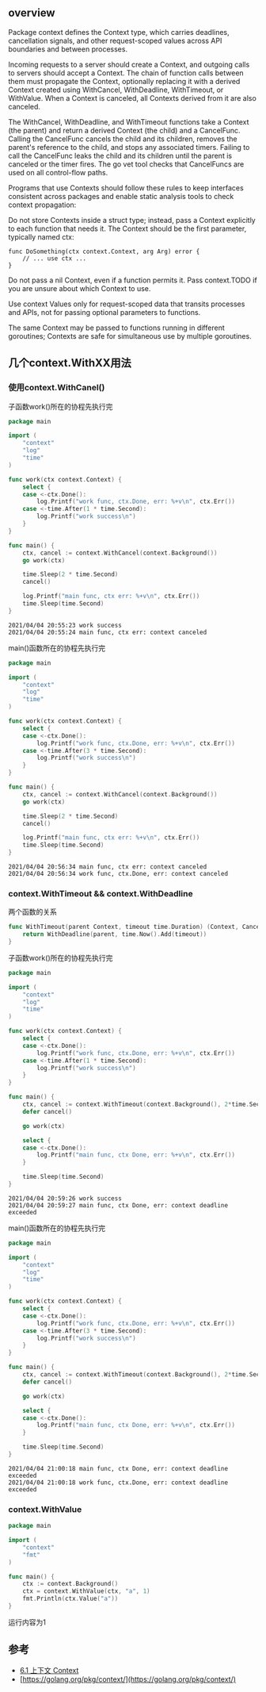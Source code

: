 ## overview

Package context defines the Context type, which carries deadlines, cancellation signals, and other request-scoped values across API boundaries and between processes.

Incoming requests to a server should create a Context, and outgoing calls to servers should accept a Context. The chain of function calls between them must propagate the Context, optionally replacing it with a derived Context created using WithCancel, WithDeadline, WithTimeout, or WithValue. When a Context is canceled, all Contexts derived from it are also canceled.

The WithCancel, WithDeadline, and WithTimeout functions take a Context (the parent) and return a derived Context (the child) and a CancelFunc. Calling the CancelFunc cancels the child and its children, removes the parent's reference to the child, and stops any associated timers. Failing to call the CancelFunc leaks the child and its children until the parent is canceled or the timer fires. The go vet tool checks that CancelFuncs are used on all control-flow paths.

Programs that use Contexts should follow these rules to keep interfaces consistent across packages and enable static analysis tools to check context propagation:

Do not store Contexts inside a struct type; instead, pass a Context explicitly to each function that needs it. The Context should be the first parameter, typically named ctx:

```golang
func DoSomething(ctx context.Context, arg Arg) error {
	// ... use ctx ...
}
```

Do not pass a nil Context, even if a function permits it. Pass context.TODO if you are unsure about which Context to use.

Use context Values only for request-scoped data that transits processes and APIs, not for passing optional parameters to functions.

The same Context may be passed to functions running in different goroutines; Contexts are safe for simultaneous use by multiple goroutines.

## 几个context.WithXX用法

### 使用context.WithCanel()

子函数work()所在的协程先执行完

```go
package main

import (
	"context"
	"log"
	"time"
)

func work(ctx context.Context) {
	select {
	case <-ctx.Done():
		log.Printf("work func, ctx.Done, err: %+v\n", ctx.Err())
	case <-time.After(1 * time.Second):
		log.Printf("work success\n")
	}
}

func main() {
	ctx, cancel := context.WithCancel(context.Background())
	go work(ctx)

	time.Sleep(2 * time.Second)
	cancel()

	log.Printf("main func, ctx err: %+v\n", ctx.Err())
	time.Sleep(time.Second)
}
```

```
2021/04/04 20:55:23 work success
2021/04/04 20:55:24 main func, ctx err: context canceled
```

main()函数所在的协程先执行完

```go
package main

import (
	"context"
	"log"
	"time"
)

func work(ctx context.Context) {
	select {
	case <-ctx.Done():
		log.Printf("work func, ctx.Done, err: %+v\n", ctx.Err())
	case <-time.After(3 * time.Second):
		log.Printf("work success\n")
	}
}

func main() {
	ctx, cancel := context.WithCancel(context.Background())
	go work(ctx)

	time.Sleep(2 * time.Second)
	cancel()

	log.Printf("main func, ctx err: %+v\n", ctx.Err())
	time.Sleep(time.Second)
}
```

```
2021/04/04 20:56:34 main func, ctx err: context canceled
2021/04/04 20:56:34 work func, ctx.Done, err: context canceled
```

### context.WithTimeout && context.WithDeadline

两个函数的关系

```go
func WithTimeout(parent Context, timeout time.Duration) (Context, CancelFunc) {
	return WithDeadline(parent, time.Now().Add(timeout))
}
```

子函数work()所在的协程先执行完

```go
package main

import (
	"context"
	"log"
	"time"
)

func work(ctx context.Context) {
	select {
	case <-ctx.Done():
		log.Printf("work func, ctx.Done, err: %+v\n", ctx.Err())
	case <-time.After(1 * time.Second):
		log.Printf("work success\n")
	}
}

func main() {
	ctx, cancel := context.WithTimeout(context.Background(), 2*time.Second)
	defer cancel()

	go work(ctx)

	select {
	case <-ctx.Done():
		log.Printf("main func, ctx Done, err: %+v\n", ctx.Err())
	}

	time.Sleep(time.Second)
}
```

```
2021/04/04 20:59:26 work success
2021/04/04 20:59:27 main func, ctx Done, err: context deadline exceeded
```

main()函数所在的协程先执行完

```go
package main

import (
	"context"
	"log"
	"time"
)

func work(ctx context.Context) {
	select {
	case <-ctx.Done():
		log.Printf("work func, ctx.Done, err: %+v\n", ctx.Err())
	case <-time.After(3 * time.Second):
		log.Printf("work success\n")
	}
}

func main() {
	ctx, cancel := context.WithTimeout(context.Background(), 2*time.Second)
	defer cancel()

	go work(ctx)

	select {
	case <-ctx.Done():
		log.Printf("main func, ctx Done, err: %+v\n", ctx.Err())
	}

	time.Sleep(time.Second)
}
```

```
2021/04/04 21:00:18 main func, ctx Done, err: context deadline exceeded
2021/04/04 21:00:18 work func, ctx.Done, err: context deadline exceeded
```

### context.WithValue

```go
package main

import (
	"context"
	"fmt"
)

func main() {
	ctx := context.Background()
	ctx = context.WithValue(ctx, "a", 1)
	fmt.Println(ctx.Value("a"))
}
```

运行内容为1

## 参考

- [6.1 上下文 Context](https://draveness.me/golang/docs/part3-runtime/ch06-concurrency/golang-context/)
- [https://golang.org/pkg/context/](https://golang.org/pkg/context/)
